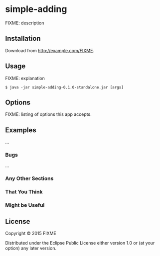 # simple-adding

FIXME: description

## Installation

Download from http://example.com/FIXME.

## Usage

FIXME: explanation

    $ java -jar simple-adding-0.1.0-standalone.jar [args]

## Options

FIXME: listing of options this app accepts.

## Examples

...

### Bugs

...

### Any Other Sections
### That You Think
### Might be Useful

## License

Copyright © 2015 FIXME

Distributed under the Eclipse Public License either version 1.0 or (at
your option) any later version.
